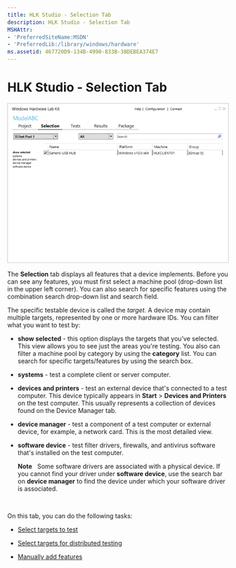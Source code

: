 ```yaml
---
title: HLK Studio - Selection Tab
description: HLK Studio - Selection Tab
MSHAttr:
- 'PreferredSiteName:MSDN'
- 'PreferredLib:/library/windows/hardware'
ms.assetid: 467720D9-134B-4990-833B-38DEBEA374E7
---
```


# HLK Studio - Selection Tab


![hlk studio selection tab](images/p-hlk-studio-selection-tab.png)

The **Selection** tab displays all features that a device implements. Before you can see any features, you must first select a machine pool (drop-down list in the upper left corner). You can also search for specific features using the combination search drop-down list and search field.

The specific testable device is called the *target*. A device may contain multiple targets, represented by one or more hardware IDs. You can filter what you want to test by:

-   **show selected** - this option displays the targets that you’ve selected. This view allows you to see just the areas you're testing. You also can filter a machine pool by category by using the **category** list. You can search for specific targets/features by using the search box.

-   **systems** - test a complete client or server computer.

-   **devices and printers** - test an external device that's connected to a test computer. This device typically appears in **Start** &gt; **Devices and Printers** on the test computer. This usually represents a collection of devices found on the Device Manager tab.

-   **device manager** - test a component of a test computer or external device, for example, a network card. This is the most detailed view.

-   **software device** - test filter drivers, firewalls, and antivirus software that's installed on the test computer.

    **Note**  
    Some software drivers are associated with a physical device. If you cannot find your driver under **software device**, use the search bar on **device manager** to find the device under which your software driver is associated.

     

On this tab, you can do the following tasks:

-   [Select targets to test](..\getstarted\step-5--select-target-to-test.md)

-   [Select targets for distributed testing](select-targets-for-distributed-testing.md)

-   [Manually add features](manually-add-features.md)

 

 






